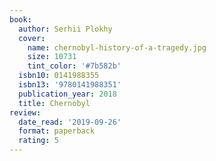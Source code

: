 ```yaml
---
book:
  author: Serhii Plokhy
  cover:
    name: chernobyl-history-of-a-tragedy.jpg
    size: 10731
    tint_color: '#7b582b'
  isbn10: 0141988355
  isbn13: '9780141988351'
  publication_year: 2018
  title: Chernobyl
review:
  date_read: '2019-09-26'
  format: paperback
  rating: 5
---
```

